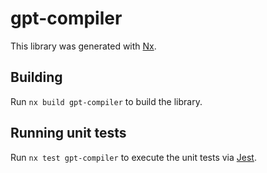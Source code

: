 # gpt-compiler

This library was generated with [Nx](https://nx.dev).

## Building

Run `nx build gpt-compiler` to build the library.

## Running unit tests

Run `nx test gpt-compiler` to execute the unit tests via [Jest](https://jestjs.io).

